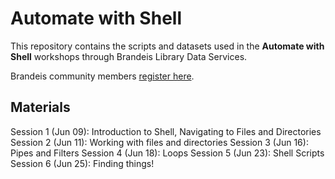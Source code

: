 # Automate with Shell

This repository contains the scripts and datasets used in the **Automate with Shell** workshops through Brandeis Library Data Services.

Brandeis community members [register here](https://calendar.library.brandeis.edu/calendar/workshops/shell2020).

## Materials
Session 1 (Jun 09):  Introduction to Shell, Navigating to Files and Directories
Session 2 (Jun 11):  Working with files and directories
Session 3 (Jun 16):  Pipes and Filters
Session 4 (Jun 18):  Loops
Session 5 (Jun 23):  Shell Scripts
Session 6 (Jun 25):  Finding things!


